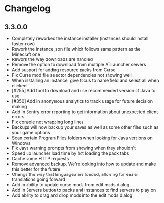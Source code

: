 # Changelog

## 3.3.0.0

- Completely reworked the instance installer (instances should install faster now)
- Rework the instance.json file which follows same pattern as the Minecraft one
- Rework the way downloads are handled
- Remove the option to download from multiple ATLauncher servers
- Add support for adding resource packs from Curse
- Fix Curse mod file selector dependencies not showing well
- When installing an instance, give focus to name field and select all when clicked
- [#255] Add tool to download and use recommended version of Java to use
- [#350] Add in anonymous analytics to track usage for future decision making
- Add in Sentry error reporting to get information about unexpected client errors
- Fix console not wrapping long lines
- Backups will now backup your saves as well as some other files such as your game options
- Scan certain Program Files folders when looking for Java versions on Windows
- Fix Java warning prompts from showing when they shouldn't
- Speed up launcher load time by hot loading the pack tabs
- Cache some HTTP requests
- Remove advanced backup. We're looking into how to update and make this better for the future
- Change the way that languages are loaded, allowing for easier translations going forward
- Add in ability to update curse mods from edit mods dialog
- Add in Servers button to packs and instances to find servers to play on
- Add ability to drag and drop mods into the edit mods dialog
